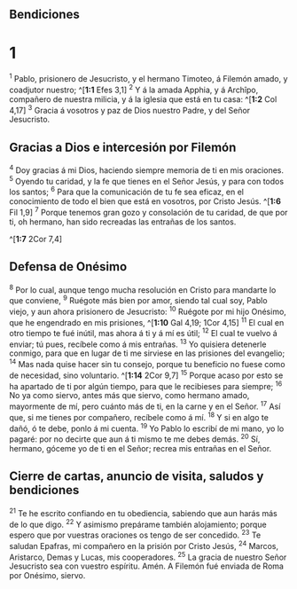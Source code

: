 ## Bendiciones
# 1 
<sup class='bibleverse'>1</sup> Pablo, prisionero de Jesucristo, y el hermano Timoteo, á Filemón amado, y coadjutor nuestro; ^[**1:1** Efes 3,1] <sup class='bibleverse'>2</sup> Y á la amada Apphia, y á Archîpo, compañero de nuestra milicia, y á la iglesia que está en tu casa: ^[**1:2** Col 4,17] <sup class='bibleverse'>3</sup> Gracia á vosotros y paz de Dios nuestro Padre, y del Señor Jesucristo. 


 

## Gracias a Dios e intercesión por Filemón
<sup class='bibleverse'>4</sup> Doy gracias á mi Dios, haciendo siempre memoria de ti en mis oraciones. <sup class='bibleverse'>5</sup> Oyendo tu caridad, y la fe que tienes en el Señor Jesús, y para con todos los santos; <sup class='bibleverse'>6</sup> Para que la comunicación de tu fe sea eficaz, en el conocimiento de todo el bien que está en vosotros, por Cristo Jesús. ^[**1:6** Fil 1,9] <sup class='bibleverse'>7</sup> Porque tenemos gran gozo y consolación de tu caridad, de que por ti, oh hermano, han sido recreadas las entrañas de los santos. 

^[**1:7** 2Cor 7,4] 
 

## Defensa de Onésimo
<sup class='bibleverse'>8</sup> Por lo cual, aunque tengo mucha resolución en Cristo para mandarte lo que conviene, <sup class='bibleverse'>9</sup> Ruégote más bien por amor, siendo tal cual soy, Pablo viejo, y aun ahora prisionero de Jesucristo: <sup class='bibleverse'>10</sup> Ruégote por mi hijo Onésimo, que he engendrado en mis prisiones, ^[**1:10** Gal 4,19; 1Cor 4,15] <sup class='bibleverse'>11</sup> El cual en otro tiempo te fué inútil, mas ahora á ti y á mí es útil; <sup class='bibleverse'>12</sup> El cual te vuelvo á enviar; tú pues, recíbele como á mis entrañas. <sup class='bibleverse'>13</sup> Yo quisiera detenerle conmigo, para que en lugar de ti me sirviese en las prisiones del evangelio; <sup class='bibleverse'>14</sup> Mas nada quise hacer sin tu consejo, porque tu beneficio no fuese como de necesidad, sino voluntario. ^[**1:14** 2Cor 9,7] <sup class='bibleverse'>15</sup> Porque acaso por esto se ha apartado de ti por algún tiempo, para que le recibieses para siempre; <sup class='bibleverse'>16</sup> No ya como siervo, antes más que siervo, como hermano amado, mayormente de mí, pero cuánto más de ti, en la carne y en el Señor. <sup class='bibleverse'>17</sup> Así que, si me tienes por compañero, recíbele como á mí. <sup class='bibleverse'>18</sup> Y si en algo te dañó, ó te debe, ponlo á mi cuenta. <sup class='bibleverse'>19</sup> Yo Pablo lo escribí de mi mano, yo lo pagaré: por no decirte que aun á ti mismo te me debes demás. <sup class='bibleverse'>20</sup> Sí, hermano, góceme yo de ti en el Señor; recrea mis entrañas en el Señor. 


 

## Cierre de cartas, anuncio de visita, saludos y bendiciones
<sup class='bibleverse'>21</sup> Te he escrito confiando en tu obediencia, sabiendo que aun harás más de lo que digo. <sup class='bibleverse'>22</sup> Y asimismo prepárame también alojamiento; porque espero que por vuestras oraciones os tengo de ser concedido. <sup class='bibleverse'>23</sup> Te saludan Epafras, mi compañero en la prisión por Cristo Jesús, <sup class='bibleverse'>24</sup> Marcos, Aristarco, Demas y Lucas, mis cooperadores. <sup class='bibleverse'>25</sup> La gracia de nuestro Señor Jesucristo sea con vuestro espíritu. Amén. A Filemón fué enviada de Roma por Onésimo, siervo. 
